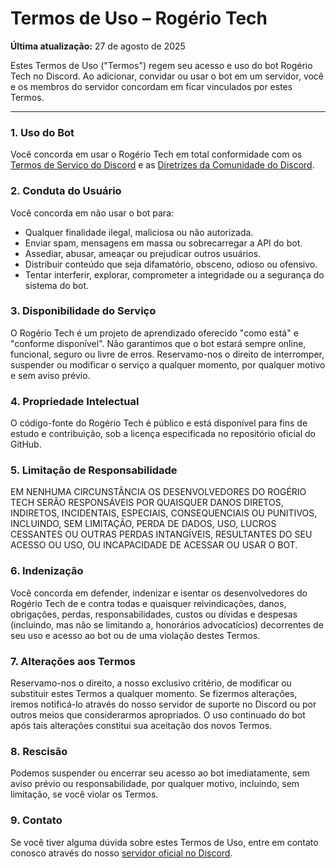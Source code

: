 # Termos de Uso – Rogério Tech

**Última atualização:** 27 de agosto de 2025

Estes Termos de Uso ("Termos") regem seu acesso e uso do bot Rogério Tech no Discord. Ao adicionar, convidar ou usar o bot em um servidor, você e os membros do servidor concordam em ficar vinculados por estes Termos.

---

### 1. Uso do Bot

Você concorda em usar o Rogério Tech em total conformidade com os [Termos de Serviço do Discord](https://discord.com/terms) e as [Diretrizes da Comunidade do Discord](https://discord.com/guidelines).

### 2. Conduta do Usuário

Você concorda em não usar o bot para:

- Qualquer finalidade ilegal, maliciosa ou não autorizada.
- Enviar spam, mensagens em massa ou sobrecarregar a API do bot.
- Assediar, abusar, ameaçar ou prejudicar outros usuários.
- Distribuir conteúdo que seja difamatório, obsceno, odioso ou ofensivo.
- Tentar interferir, explorar, comprometer a integridade ou a segurança do sistema do bot.

### 3. Disponibilidade do Serviço

O Rogério Tech é um projeto de aprendizado oferecido "como está" e "conforme disponível". Não garantimos que o bot estará sempre online, funcional, seguro ou livre de erros. Reservamo-nos o direito de interromper, suspender ou modificar o serviço a qualquer momento, por qualquer motivo e sem aviso prévio.

### 4. Propriedade Intelectual

O código-fonte do Rogério Tech é público e está disponível para fins de estudo e contribuição, sob a licença especificada no repositório oficial do GitHub.

### 5. Limitação de Responsabilidade

EM NENHUMA CIRCUNSTÂNCIA OS DESENVOLVEDORES DO ROGÉRIO TECH SERÃO RESPONSÁVEIS POR QUAISQUER DANOS DIRETOS, INDIRETOS, INCIDENTAIS, ESPECIAIS, CONSEQUENCIAIS OU PUNITIVOS, INCLUINDO, SEM LIMITAÇÃO, PERDA DE DADOS, USO, LUCROS CESSANTES OU OUTRAS PERDAS INTANGÍVEIS, RESULTANTES DO SEU ACESSO OU USO, OU INCAPACIDADE DE ACESSAR OU USAR O BOT.

### 6. Indenização

Você concorda em defender, indenizar e isentar os desenvolvedores do Rogério Tech de e contra todas e quaisquer reivindicações, danos, obrigações, perdas, responsabilidades, custos ou dívidas e despesas (incluindo, mas não se limitando a, honorários advocatícios) decorrentes de seu uso e acesso ao bot ou de uma violação destes Termos.

### 7. Alterações aos Termos

Reservamo-nos o direito, a nosso exclusivo critério, de modificar ou substituir estes Termos a qualquer momento. Se fizermos alterações, iremos notificá-lo através do nosso servidor de suporte no Discord ou por outros meios que considerarmos apropriados. O uso continuado do bot após tais alterações constitui sua aceitação dos novos Termos.

### 8. Rescisão

Podemos suspender ou encerrar seu acesso ao bot imediatamente, sem aviso prévio ou responsabilidade, por qualquer motivo, incluindo, sem limitação, se você violar os Termos.

### 9. Contato

Se você tiver alguma dúvida sobre estes Termos de Uso, entre em contato conosco através do nosso [servidor oficial no Discord](https://discord.gg/H77FTb7hw).